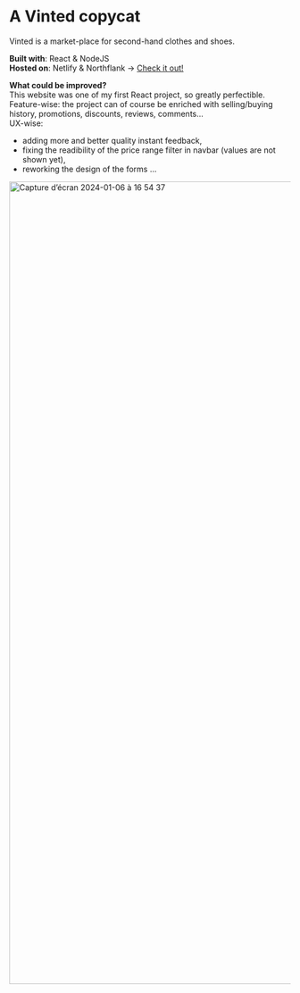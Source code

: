 # A Vinted copycat

Vinted is a market-place for second-hand clothes and shoes.

**Built with**: React & NodeJS  
**Hosted on**: Netlify & Northflank &rarr; [Check it out!](https://my-vinted-front.netlify.app/)

**What could be improved?**  
This website was one of my first React project, so greatly perfectible.  
Feature-wise: the project can of course be enriched with selling/buying history, promotions, discounts, reviews, comments...  
UX-wise:

- adding more and better quality instant feedback,
- fixing the readibility of the price range filter in navbar (values are not shown yet),
- reworking the design of the forms
  ...

<img width="1438" alt="Capture d’écran 2024-01-06 à 16 54 37" src="https://github.com/myriamchah/my-vinted-front/assets/46889706/90c287a0-d4d5-482e-8784-b7cc5272f0a0">
